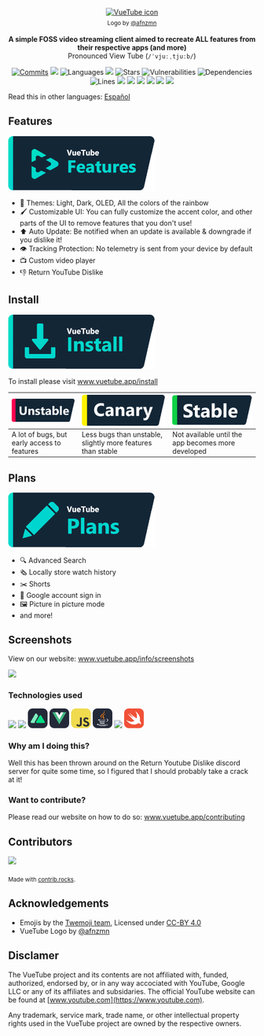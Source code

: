 <p align="center">
  <a href="https://vuetube.app/">
    <img src="https://cdn.discordapp.com/attachments/751596360108605500/980418672331988992/VueTube_Dark.svg" alt="VueTube icon" width="500"/>
  </a>
  </br>
  <sub>Logo by <a href="https://github.com/afnzmn">@afnzmn</a></sub>
  </br>
  </br>
<strong>A simple FOSS video streaming client aimed to recreate ALL features from their respective apps (and more)</strong>
</br>
Pronounced View Tube (<code>/ˈvjuːˌtjuːb/</code>)
</p>

<p align="center">
  <a href="https://github.com/VueTubeApp/VueTube/commits/main"><img src="https://img.shields.io/github/commit-activity/m/VueTubeApp/VueTube?label=Commits" alt="Commits"></img></a>
  <a href="https://github.com/VueTubeApp/VueTube/issues" alt="Issues"><img src="https://img.shields.io/github/issues/VueTubeApp/VueTube"></img></a>
  <a><img src="https://img.shields.io/github/languages/count/VueTubeApp/VueTube" alt="Languages"></img></a>
  <a href="https://github.com/VueTubeApp/VueTube/blob/main/LICENSE" alt="License"><img src="https://img.shields.io/github/license/VueTubeApp/VueTube"></img></a>
  <a><img src="https://img.shields.io/github/stars/VueTubeApp/VueTube" alt="Stars"></img></a>
  <a><img src="https://img.shields.io/snyk/vulnerabilities/github/VueTubeApp/VueTube" alt="Vulnerabilities"></img></a>
  <a><img src="https://img.shields.io/librariesio/github/VueTubeApp/VueTube" alt="Dependencies"></img></a>
  <a><img src="https://img.shields.io/tokei/lines/github/VueTubeApp/VueTube" alt="Lines"></img></a>
  <a href="https://github.com/VueTubeApp/VueTube/actions/workflows/ci.yml" alt="CI"><img src="https://github.com/VueTubeApp/VueTube/actions/workflows/ci.yml/badge.svg"></img></a>
  <a href="https://vuetube.app" alt="Website"><img src="https://img.shields.io/website?down_message=offline&up_message=online&url=https%3A%2F%2Fvuetube.app"></img></a>
  <a href="https://reddit.com/r/vuetube" alt="Reddit"><img src="https://img.shields.io/reddit/subreddit-subscribers/vuetube?label=r%2FVuetube&logo=reddit&logoColor=white"></img></a>
  <a href="https://t.me/VueTube" alt="Telegram"><img src="https://img.shields.io/endpoint?color=neon&style=flat&url=https%3A%2F%2Ftg.sumanjay.workers.dev%2Fvuetube"></img></a>
  <a href="https://discord.gg/7P8KJrdd5W" alt="Discord"><img src="https://img.shields.io/discord/946587366242533377?label=Discord&style=flat&logo=discord&logoColor=white"></img></a>
  <a href="https://twitter.com/VueTubeApp" alt="Twitter"><img src="https://img.shields.io/twitter/follow/VueTubeApp?label=Follow&style=flat&logo=twitter"></img></a>
</p>

Read this in other languages: [Español](readmeES.md)

## Features

<img src="/resources/vuetube.png" alt="VueTube icon" width="300"/>

- 🎨 Themes: Light, Dark, OLED, All the colors of the rainbow
- 🖌️ Customizable UI: You can fully customize the accent color, and other parts of the UI to remove features that you don't use!
- ⬆️ Auto Update: Be notified when an update is available & downgrade if you dislike it!
- 👁️ Tracking Protection: No telemetry is sent from your device by default
- 📺 Custom video player
- 👎 Return YouTube Dislike

## Install

<img src="/resources/install.png" alt="VueTube icon" width="300"/>

To install please visit www.vuetube.app/install

| <a href=https://nightly.link/VueTubeApp/VueTube/workflows/ci/main/android.zip><img id="im" width="200" src=/resources/getunstable.png></a>  | <a href=https://cdn.discordapp.com/attachments/946910031562027029/972164599816273930/VueTube-Canary-May-6-2022.apk><img id="im" width="200" src=/resources/getcanary.png></a> | <a href=https://vuetube.app/install><img id="im" width="200" src=/resources/getstable.png></a>  |
| ------------- | ------------- |  ------------- |
| A lot of bugs, but early access to features | Less bugs than unstable, slightly more features than stable | Not available until the app becomes more developed |

## Plans

<img src="/resources/plans.png" alt="VueTube icon" width="300"/>

- 🔍 Advanced Search
- 🗞️ Locally store watch history
- ✂️ Shorts
- 🧑 Google account sign in
- 🖼️ Picture in picture mode
- and more!

## Screenshots

View on our website: www.vuetube.app/info/screenshots

<img src="https://vuetube.app/wtch.png" width="300">

### Technologies used

<a href="https://capacitorjs.com/solution/vue"><img src="https://cdn.discordapp.com/attachments/953538236716814356/955694368742834176/Capacitator-Dark.svg" height=40/></a> <a href="https://vuetifyjs.com/"><img src="https://cdn.discordapp.com/attachments/810799100940255260/973719873467342908/Vuetify-Dark.svg" height=40/></a> <a href="https://nuxtjs.org/"><img src="https://github.com/tandpfun/skill-icons/raw/main/icons/NuxtJS-Dark.svg" height=40/></a> <a href="https://vuejs.org/"><img src="https://github.com/tandpfun/skill-icons/raw/main/icons/VueJS-Dark.svg" height=40/></a> <a href="https://javascript.com/"><img src="https://github.com/tandpfun/skill-icons/raw/main/icons/JavaScript.svg" height=40/></a> <a href="https://java.com/"><img src="https://github.com/tandpfun/skill-icons/raw/main/icons/Java-Dark.svg" height=40/></a> <a href="https://gradle.com/"><img src="https://cdn.discordapp.com/attachments/810799100940255260/955691550560636958/Gradle.svg" height=40/></a> <a href="https://developer.apple.com/swift/"><img src="https://github.com/tandpfun/skill-icons/raw/main/icons/Swift.svg" height=40/></a>

### Why am I doing this?

Well this has been thrown around on the Return Youtube Dislike discord server for quite some time, so I figured that I should probably take a crack at it!

### Want to contribute?

Please read our website on how to do so: www.vuetube.app/contributing

## Contributors

<a href="https://github.com/VueTubeApp/VueTube/graphs/contributors">
  <img src="https://contrib.rocks/image?repo=VueTubeApp/VueTube" />
</a>

<sub>Made with [contrib.rocks](https://contrib.rocks). </sub>

## Acknowledgements

- Emojis by the [Twemoji team](https://twemoji.twitter.com/), Licensed under [CC-BY 4.0](https://creativecommons.org/licenses/by/4.0/)
- VueTube Logo by [@afnzmn](https://github.com/afnzmn)

## Disclamer

The VueTube project and its contents are not affiliated with, funded, authorized, endorsed by, or in any way accociated with YouTube, Google LLC or any of its affiliates and subsidaries. The official YouTube website can be found at [www.youtube.com](https://www.youtube.com).

Any trademark, service mark, trade name, or other intellectual property rights used in the VueTube project are owned by the respective owners.
